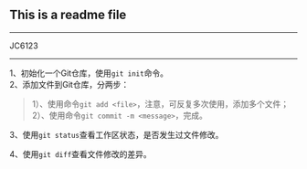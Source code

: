 ## This is a readme file
---
JC6123
___
1、初始化一个Git仓库，使用`git init`命令。\
2、添加文件到Git仓库，分两步：

> 1）、使用命令`git add <file>`，注意，可反复多次使用，添加多个文件；\
> 2）、使用命令`git commit -m <message>`，完成。

3、使用`git status`查看工作区状态，是否发生过文件修改。

4、使用`git diff`查看文件修改的差异。